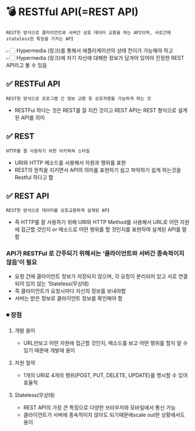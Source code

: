 
# 💣 RESTful API(=REST API)

`REST한 방식으로 클라이언트와 서버간 상호 데이터 교환을 하는 API이며, 서로간에 stateless한 특징을 가지는 API`

👉🏻 Hypermedia (링크)를 통해서 애플리케이션의 상태 전이가 가능해야 하고 <BR>
👉🏻 Hypermedia (링크)에 자기 자신에 대해한 정보가 담겨야 있어야 진정한 REST API라고 볼 수 있음

## ✅ RESTFul API

`REST한 방식으로 프로그램 간 정보 교환 등 상호작용을 가능하게 하는 것`

- RESTFul 하다는 것은 REST를 잘 지킨 것이고 REST API는 REST 형식으로 설계된 API를 의미

## ✅ REST

`HTTP를 잘 사용하기 위한 아키텍쳐 스타일`
- URI와 HTTP 메소드를 사용해서 자원과 행위를 표현
- REST의 원칙을 지키면서 API의 의미를 표현하기 쉽고 파악하기 쉽게 하는것을 Restful 하다고 함

## ✅ REST API

`REST한 방식으로 데이터를 상호교환하게 설계된 API`
- 즉 HTTP를 잘 사용하기 위해 URI와 HTTP Method를 사용해서 URL로 어떤 자원에 접근할 것인지 or 메소드로 어떤 행위를 할 것인지를 표현하여 설계된 API를 말함

 ### API가 RESTFul 로 간주되기 위해서는 ‘클라이언트와 서버간 종속적이지 않음’이 필요
- 요청 간에 클라이언트 정보가 저장되지 않으며, 각 요청이 분리되어 있고 서로 연결되어 있지 않는 ‘Stateless(무상태)
- 즉 클라이언트가 요청시마다 자신의 정보를 보내야함
- 서버는 받은 정보로 클라이언트 정보를 확인해야 함

### ◾ 장점

1. 개발 용이
   - URL만보고 어떤 자원에 접근할 것인지, 메소드를 보고 어떤 행위를 할지 알 수 있기 때문에 개발에 용이
    
2. 자원 절약
   - 1개의 URI로 4개의 행위(POST, PUT, DELETE, UPDATE)를 명시할 수 있어 효율적
   
3. Stateless(무상태)
   - REST API의 가장 큰 특징으로 다양한 브라우저와 모바일에서 통신 가능
   - 클라이언트가 서버에 종속적이지 않아도 되기때문에scale out한 상황에서도 용이
